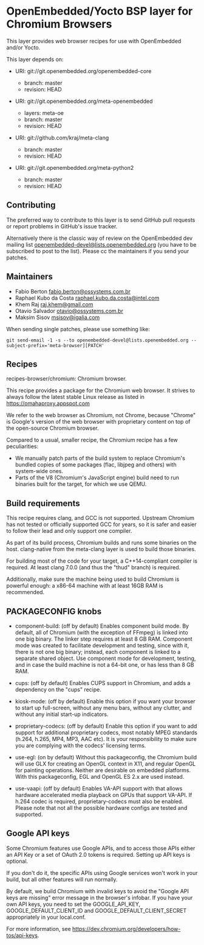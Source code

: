 OpenEmbedded/Yocto BSP layer for Chromium Browsers
==================================================

This layer provides web browser recipes for use with OpenEmbedded
and/or Yocto.

This layer depends on:

* URI: git://git.openembedded.org/openembedded-core
  - branch: master
  - revision: HEAD

* URI: git://git.openembedded.org/meta-openembedded
  - layers: meta-oe
  - branch: master
  - revision: HEAD

* URI: git://github.com/kraj/meta-clang
  - branch: master
  - revision: HEAD

* URI: git://git.openembedded.org/meta-python2
  - branch: master
  - revision: HEAD

Contributing
------------

The preferred way to contribute to this layer is to send GitHub pull requests or
report problems in GitHub's issue tracker.

Alternatively there is the classic way of review on the OpenEmbedded dev mailing
list openembedded-devel@lists.openembedded.org (you have to be subscribed to
post to the list). Please cc the maintainers if you send your patches.

Maintainers
-----------
* Fabio Berton <fabio.berton@ossystems.com.br>
* Raphael Kubo da Costa <raphael.kubo.da.costa@intel.com>
* Khem Raj <raj.khem@gmail.com>
* Otavio Salvador <otavio@ossystems.com.br>
* Maksim Sisov <msisov@igalia.com>

When sending single patches, please use something like:
```
git send-email -1 -s --to openembedded-devel@lists.openembedded.org --subject-prefix='meta-browser][PATCH'
```

Recipes
-------
recipes-browser/chromium:
Chromium browser.

This recipe provides a package for the Chromium web browser. It strives to
always follow the latest stable Linux release as listed in
https://omahaproxy.appspot.com

We refer to the web browser as Chromium, not Chrome, because "Chrome" is
Google's version of the web browser with proprietary content on top of the
open-source Chromium browser.

Compared to a usual, smaller recipe, the Chromium recipe has a few
peculiarities:
- We manually patch parts of the build system to replace Chromium's bundled
  copies of some packages (flac, libjpeg and others) with system-wide ones.
- Parts of the V8 (Chromium's JavaScript engine) build need to run binaries
  built for the target, for which we use QEMU.

Build requirements
------------------
This recipe requires clang, and GCC is not supported. Upstream Chromium has not
tested or officially supported GCC for years, so it is safer and easier to
follow their lead and only support one compiler.

As part of its build process, Chromium builds and runs some binaries on the
host. clang-native from the meta-clang layer is used to build those binaries.

For building most of the code for your target, a C++14-compliant compiler is
required. At least clang 7.0.0 (and thus the "thud" branch) is required.

Additionally, make sure the machine being used to build Chromium is powerful
enough: a x86-64 machine with at least 16GB RAM is recommended.

PACKAGECONFIG knobs
-------------------
* component-build: (off by default)
  Enables component build mode. By default, all of Chromium (with the exception
  of FFmpeg) is linked into one big binary. The linker step requires at least 8
  GB RAM. Component mode was created to facilitate development and testing,
  since with it, there is not one big binary; instead, each component is linked
  to a separate shared object. Use component mode for development, testing, and
  in case the build machine is not a 64-bit one, or has less than 8 GB RAM.

* cups: (off by default)
  Enables CUPS support in Chromium, and adds a dependency on the "cups" recipe.

* kiosk-mode: (off by default)
  Enable this option if you want your browser to start up full-screen, without
  any menu bars, without any clutter, and without any initial start-up
  indicators.

* proprietary-codecs: (off by default)
  Enable this option if you want to add support for additional proprietary
  codecs, most notably MPEG standards (h.264, h.265, MP4, MP3, AAC etc). It is
  your responsibility to make sure you are complying with the codecs' licensing
  terms.

* use-egl: (on by default)
  Without this packageconfig, the Chromium build will use GLX for creating an
  OpenGL context in X11, and regular OpenGL for painting operations. Neither
  are desirable on embedded platforms. With this packageconfig, EGL and OpenGL
  ES 2.x are used instead.

* use-vaapi: (off by default)
  Enables VA-API support with that allows hardware accelerated media playback on
  GPUs that support VA-API. If h.264 codec is required, proprietary-codecs must
  also be enabled. Please note that not all the possible hardware configs are
  tested and supported.


Google API keys
---------------
Some Chromium features use Google APIs, and to access those APIs either an API
Key or a set of OAuth 2.0 tokens is required. Setting up API keys is optional.

If you don't do it, the specific APIs using Google services won't work in your
build, but all other features will run normally.

By default, we build Chromium with invalid keys to avoid the "Google API keys
are missing" error message in the browser's infobar. If you have your own API
keys, you need to set the GOOGLE_API_KEY, GOOGLE_DEFAULT_CLIENT_ID and
GOOGLE_DEFAULT_CLIENT_SECRET appropriately in your local.conf.

For more information, see https://dev.chromium.org/developers/how-tos/api-keys.
